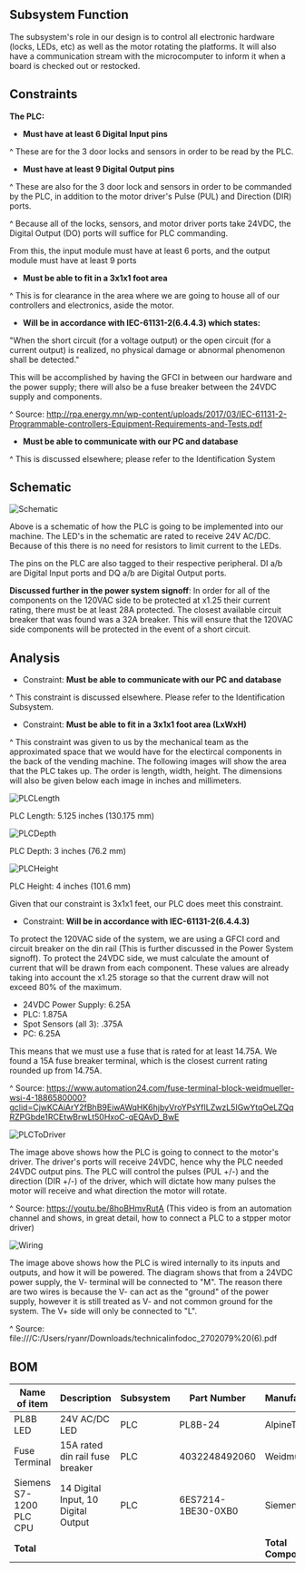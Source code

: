 ## Subsystem Function 

The subsystem's role in our design is to control all electronic hardware (locks, LEDs, etc) as well as the motor rotating the platforms. It will also have a communication stream with the microcomputer to inform it when a board is checked out or restocked. 

## Constraints 

**The PLC:** 

* **Must have at least 6 Digital Input pins**

^ These are for the 3 door locks and sensors in order to be read by the PLC.

* **Must have at least 9 Digital Output pins**

^ These are also for the 3 door lock and sensors in order to be commanded by the PLC, in addition to the motor driver's Pulse (PUL) and Direction (DIR) ports.

^ Because all of the locks, sensors, and motor driver ports take 24VDC, the Digital Output (DO) ports will suffice for PLC commanding.

From this, the input module must have at least 6 ports, and the output module must have at least 9 ports 

* **Must be able to fit in a 3x1x1 foot area**

^ This is for clearance in the area where we are going to house all of our controllers and electronics, aside the motor. 

* **Will be in accordance with IEC-61131-2(6.4.4.3) which states:**

"When the short circuit (for a voltage output) or the open circuit (for a current output) is realized, no physical damage or abnormal phenomenon shall be detected." 

This will be accomplished by having the GFCI in between our hardware and the power supply; there will also be a fuse breaker between the 24VDC supply and components.

^ Source: http://rpa.energy.mn/wp-content/uploads/2017/03/IEC-61131-2-Programmable-controllers-Equipment-Requirements-and-Tests.pdf 

* **Must be able to communicate with our PC and database**

^ This is discussed elsewhere; please refer to the Identification System

## Schematic 

![Schematic](https://github.com/DillonSW/Capstone_Team_5/blob/Team5-Signoff-PLC/images/PLCSchemRevisionFive.jpg) 
 
Above is a schematic of how the PLC is going to be implemented into our machine. The LED's in the schematic are rated to receive 24V AC/DC. Because of this there is no need for resistors to limit current to the LEDs.

The pins on the PLC are also tagged to their respective peripheral. DI a/b are Digital Input ports and DQ a/b are Digital Output ports.

**Discussed further in the power system signoff**: In order for all of the components on the 120VAC side to be protected at x1.25 their current rating, there must be at least 28A protected. The closest available circuit breaker that was found was a 32A breaker. This will ensure that the 120VAC side components will be protected in the event of a short circuit.

## Analysis 

* Constraint: **Must be able to communicate with our PC and database**

^ This constraint is discussed elsewhere. Please refer to the Identification Subsystem.

* Constraint: **Must be able to fit in a 3x1x1 foot area (LxWxH)**

^ This constraint was given to us by the mechanical team as the approximated space that we would have for the electircal components in the back of the vending machine. The following images will show the area that the PLC takes up. The order is length, width, height. The dimensions will also be given below each image in inches and millimeters.

![PLCLength](https://github.com/DillonSW/Capstone_Team_5/blob/Team5-Signoff-PLC/images/PLCLength.jpg)

PLC Length: 5.125 inches (130.175 mm)

![PLCDepth](https://github.com/DillonSW/Capstone_Team_5/blob/Team5-Signoff-PLC/images/PLCDepth.jpg)

PLC Depth: 3 inches (76.2 mm)

![PLCHeight](https://github.com/DillonSW/Capstone_Team_5/blob/Team5-Signoff-PLC/images/PLCHeight.jpg)

PLC Height: 4 inches (101.6 mm)

Given that our constraint is 3x1x1 feet, our PLC does meet this constraint.

* Constraint: **Will be in accordance with IEC-61131-2(6.4.4.3)**

To protect the 120VAC side of the system, we are using a GFCI cord and circuit breaker on the din rail (This is further discussed in the Power System signoff). To protect the 24VDC side, we must calculate the amount of current that will be drawn from each component. These values are already taking into account the x1.25 storage so that the current draw will not exceed 80% of the maximum.

* 24VDC Power Supply: 6.25A
* PLC: 1.875A
* Spot Sensors (all 3): .375A
* PC: 6.25A

This means that we must use a fuse that is rated for at least 14.75A. We found a 15A fuse breaker terminal, which is the closest current rating rounded up from 14.75A.

^ Source: https://www.automation24.com/fuse-terminal-block-weidmueller-wsi-4-1886580000?gclid=CjwKCAiArY2fBhB9EiwAWqHK6hjbyVroYPsYfILZwzL5IGwYtqOeLZQqRZPGbde1RCEtwBrwLt50HxoC-qEQAvD_BwE

![PLCToDriver](https://github.com/DillonSW/Capstone_Team_5/blob/Team5-Signoff-PLC/images/PLCToDriver.jpg) 

The image above shows how the PLC is going to connect to the motor's driver. The driver's ports will receive 24VDC, hence why the PLC needed 24VDC output pins. The PLC will control the pulses (PUL +/-) and the direction (DIR +/-) of the driver, which will dictate how many pulses the motor will receive and what direction the motor will rotate.

^ Source: https://youtu.be/8hoBHmvRutA (This video is from an automation channel and shows, in great detail, how to connect a PLC to a stpper motor driver)

![Wiring](https://github.com/DillonSW/Capstone_Team_5/blob/Team5-Signoff-PLC/images/PLCWiring.jpg)

The image above shows how the PLC is wired internally to its inputs and outputs, and how it will be powered. The diagram shows that from a 24VDC power supply, the V- terminal will be connected to "M". The reason there are two wires is because the V- can act as the "ground" of the power supply, however it is still treated as V- and not common ground for the system. The V+ side will only be connected to "L".

^ Source: file:///C:/Users/ryanr/Downloads/technicalinfodoc_2702079%20(6).pdf

## BOM 

| Name of item | Description | Subsystem | Part Number | Manufacturer | Quantity | Price | Total |
|--------------|-------------|-----------|-------------|--------------|----------|-------|-------|
| PL8B LED | 24V AC/DC LED | PLC | PL8B-24 | AlpineTech | 3 | $5.95 | $17.85 |
| Fuse Terminal | 15A rated din rail fuse breaker | PLC | 4032248492060 | Weidmüller | 1 | $6.61 | $6.61 |
| Siemens S7-1200 PLC CPU | 14 Digital Input, 10 Digital Output | PLC | 6ES7214-1BE30-0XB0 | Siemens | 1 | $464.03 | $464.03 |
| **Total** |  |  |  | **Total Components** | 5 | **Total Cost** | $488.49 |
